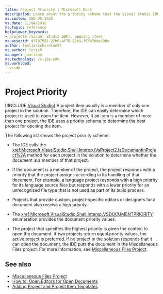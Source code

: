 ```yaml
---
title: Project Priority | Microsoft Docs
description: Learn about the priority scheme that the Visual Studio IDE uses determine the best project for opening an item if the item is a member of more than one project.
ms.custom: SEO-VS-2020
ms.date: 11/04/2016
ms.topic: reference
helpviewer_keywords:
- projects [Visual Studio SDK], opening items
ms.assetid: 9f707592-2fb6-4f75-9269-f6d4700a998e
author: leslierichardson95
ms.author: lerich
manager: jmartens
ms.technology: vs-ide-sdk
ms.workload:
- vssdk
---
```

# Project Priority

 [!INCLUDE [Visual Studio](~/includes/applies-to-version/vs-not-mac.md)]
A project item usually is a member of only one project in the solution. Therefore, the IDE can easily determine which project is used to open the item. However, if an item is a member of more than one project, the IDE uses a priority scheme to determine the best project for opening the item.

 The following list shows the project priority scheme:

- The IDE calls the <xref:Microsoft.VisualStudio.Shell.Interop.IVsProject2.IsDocumentInProject%2A> method for each project in the solution to determine whether the document is a member of that project.

- If the document is a member of the project, the project responds with a priority that the project assigns according to its handling of that document. For example, a language project responds with a high priority for its language source files but responds with a lower priority for an unrecognized file type that is not used as part of its build process.

- Projects that provide custom, project-specific editors or designers for a document also receive a high priority.

- The <xref:Microsoft.VisualStudio.Shell.Interop.VSDOCUMENTPRIORITY> enumeration provides the document priority values.

- The project that specifies the highest priority is given the context to open the document. If two projects return equal priority values, the active project is preferred. If no project in the solution responds that it can open the document, the IDE puts the document in the Miscellaneous Files project. For more information, see [Miscellaneous Files Project](../../extensibility/internals/miscellaneous-files-project.md).

## See also
- [Miscellaneous Files Project](../../extensibility/internals/miscellaneous-files-project.md)
- [How to: Open Editors for Open Documents](../../extensibility/how-to-open-editors-for-open-documents.md)
- [Adding Project and Project Item Templates](../../extensibility/internals/adding-project-and-project-item-templates.md)
